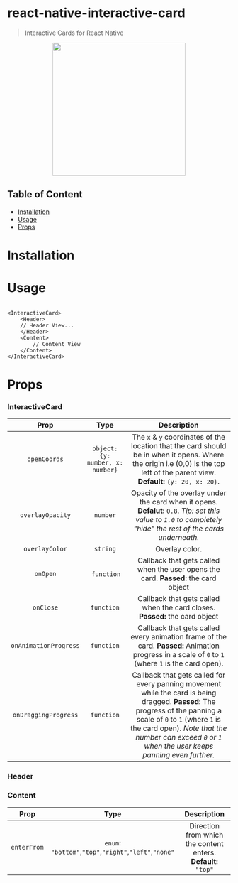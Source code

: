 # react-native-interactive-card
> Interactive Cards for React Native

<p align="center"><img width="300" src="https://thumbs.gfycat.com/DecisiveUnfoldedCaudata-size_restricted.gif" /></p>

## Table of Content
- [Installation](#installation)
- [Usage](#usage)
- [Props](#props)

# Installation 

# Usage
```JSX
  
<InteractiveCard>
    <Header>
	// Header View...
    </Header>
    <Content>
    	// Content View
    </Content>
</InteractiveCard>
```

# Props

### InteractiveCard
| Prop  | Type | Description|
| :---: |:---:| :---:|
| `openCoords` | `object: {y: number, x: number}` | The `x` & `y` coordinates of the location that the card should be in when it opens. Where the origin i.e (0,0) is the top left of the parent view. **Default:** `{y: 20, x: 20}`. |
| `overlayOpacity` | `number` | Opacity of the overlay under the card when it opens. **Defalut:** `0.8`. _Tip: set this value to `1.0` to completely "hide" the rest of the cards underneath._ |
| `overlayColor`   | `string` | Overlay color. |
| `onOpen` |  `function` | Callback that gets called when the user opens the card. **Passed:** the card object |
| `onClose` | `function` | Callback that gets called when the card closes. **Passed:** the card object |
| `onAnimationProgress` | `function` | Callback that gets called every animation frame of the card. **Passed:** Animation progress in a scale of `0` to `1` (where `1` is the card open). |
| `onDraggingProgress` | `function` | Callback that gets called for every panning movement while the card is being dragged. **Passed:** The progress of the panning a scale of `0` to `1` (where `1` is the card open). _Note that the number can exceed `0` or `1` when the user keeps panning even further._ |


### Header
### Content
| Prop  | Type | Description|
| :---: |:---:| :---:|
| `enterFrom` | `enum`: `"bottom"`,`"top"`,`"right"`,`"left"`,`"none"` | Direction from which the content enters. **Default:** `"top"`|

